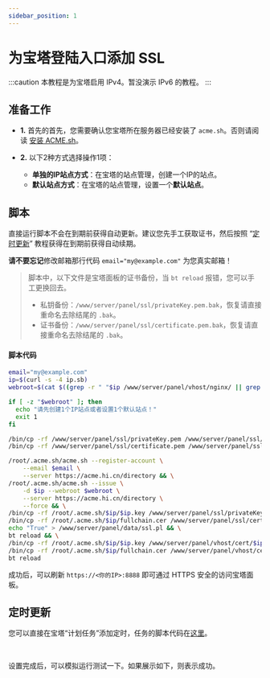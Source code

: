 ```yaml
---
sidebar_position: 1
---
```


# 为宝塔登陆入口添加 SSL

:::caution
本教程是为宝塔启用 IPv4。暂没演示 IPv6 的教程。
:::

## 准备工作

* **1.** 首先的首先，您需要确认您宝塔所在服务器已经安装了 `acme.sh`。否则请阅读 [安装 ACME.sh](../getting-started/acme.sh-installation.md)。

* **2.** 以下2种方式选择操作1项：
  - **单独的IP站点方式**：在宝塔的站点管理，创建一个IP的站点。
  - **默认站点方式**：在宝塔的站点管理，设置一个**默认站点**。

## 脚本

直接运行脚本不会在到期前获得自动更新。建议您先手工获取证书，然后按照 “[定时更新](#定时更新)” 教程获得在到期前获得自动续期。

**请不要忘记**修改邮箱那行代码 `email="my@example.com"` 为您真实邮箱！

> 脚本中，以下文件是宝塔面板的证书备份，当 `bt reload` 报错，您可以手工更换回去。
> - 私钥备份：`/www/server/panel/ssl/privateKey.pem.bak`，恢复请直接重命名去除结尾的 `.bak`。
> - 证书备份：`/www/server/panel/ssl/certificate.pem.bak`，恢复请直接重命名去除结尾的 `.bak`。

#### 脚本代码

```bash
email="my@example.com"
ip=$(curl -s -4 ip.sb)
webroot=$(cat $((grep -r " "$ip /www/server/panel/vhost/nginx/ || grep -r "default_server" /www/server/panel/vhost/nginx/) | grep server_name | awk '{print $1}' | cut -d ':' -f1) | egrep 'root ' | awk '{print $2}' | cut -d ';' -f1)

if [ -z "$webroot" ]; then
  echo "请先创建1个IP站点或者设置1个默认站点！"
  exit 1
fi

/bin/cp -rf /www/server/panel/ssl/privateKey.pem /www/server/panel/ssl/privateKey.pem.bak
/bin/cp -rf /www/server/panel/ssl/certificate.pem /www/server/panel/ssl/certificate.pem.bak

/root/.acme.sh/acme.sh --register-account \
    --email $email \
    --server https://acme.hi.cn/directory && \
/root/.acme.sh/acme.sh --issue \
    -d $ip --webroot $webroot \
    --server https://acme.hi.cn/directory \
    --force && \
/bin/cp -rf /root/.acme.sh/$ip/$ip.key /www/server/panel/ssl/privateKey.pem && \
/bin/cp -rf /root/.acme.sh/$ip/fullchain.cer /www/server/panel/ssl/certificate.pem && \
echo "True" > /www/server/panel/data/ssl.pl && \
bt reload && \
/bin/cp -rf /root/.acme.sh/$ip/$ip.key /www/server/panel/vhost/cert/$ip/privkey.pem && \
/bin/cp -rf /root/.acme.sh/$ip/fullchain.cer /www/server/panel/vhost/cert/$ip/fullchain.pem && \
bt reload
```

成功后，可以刷新 `https://<你的IP>:8888` 即可通过 HTTPS 安全的访问宝塔面板。

## 定时更新

您可以直接在宝塔“计划任务”添加定时，任务的脚本代码在[这里](#脚本代码)。

<img srcset="/docs/aapanel-enable-https-login-crond-auto-renewal-step-1.png 2x" />

<img srcset="/docs/aapanel-enable-https-login-crond-auto-renewal-step-2.png 2x" />

设置完成后，可以模拟运行测试一下。如果展示如下，则表示成功。

<img srcset="/docs/aapanel-enable-https-login-crond-auto-renewal-step-3.png 2x" />
